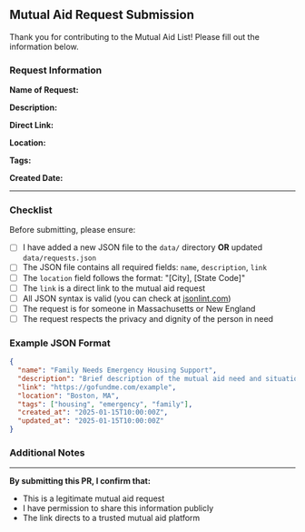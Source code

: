 ## Mutual Aid Request Submission

Thank you for contributing to the Mutual Aid List! Please fill out the information below.

### Request Information

**Name of Request:**
<!-- Short, descriptive name for the mutual aid need -->

**Description:**
<!-- Brief description of the mutual aid need -->

**Direct Link:**
<!-- Direct link to GoFundMe, fundraiser, or mutual aid request -->

**Location:**
<!-- Format: [City], [State Code] - Example: Boston, MA -->

**Tags:**
<!-- Comma-separated tags - Examples: housing, medical, food, emergency, family, etc. -->

**Created Date:**
<!-- Date the request was created (YYYY-MM-DD format) or leave blank for current date -->

---

### Checklist

Before submitting, please ensure:

- [ ] I have added a new JSON file to the `data/` directory **OR** updated `data/requests.json`
- [ ] The JSON file contains all required fields: `name`, `description`, `link`
- [ ] The `location` field follows the format: "[City], [State Code]"
- [ ] The `link` is a direct link to the mutual aid request
- [ ] All JSON syntax is valid (you can check at [jsonlint.com](https://jsonlint.com))
- [ ] The request is for someone in Massachusetts or New England
- [ ] The request respects the privacy and dignity of the person in need

### Example JSON Format

```json
{
  "name": "Family Needs Emergency Housing Support",
  "description": "Brief description of the mutual aid need and situation",
  "link": "https://gofundme.com/example",
  "location": "Boston, MA",
  "tags": ["housing", "emergency", "family"],
  "created_at": "2025-01-15T10:00:00Z",
  "updated_at": "2025-01-15T10:00:00Z"
}
```

### Additional Notes

<!-- Any additional context or information about this request -->

---

**By submitting this PR, I confirm that:**
- This is a legitimate mutual aid request
- I have permission to share this information publicly
- The link directs to a trusted mutual aid platform
